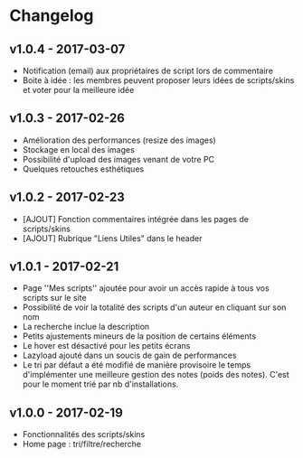 # Changelog

## v1.0.4 - 2017-03-07

- Notification (email) aux propriétaires de script lors de commentaire
- Boite à idée : les membres peuvent proposer leurs idées de scripts/skins et voter pour la meilleure idée

## v1.0.3 - 2017-02-26

- Amélioration des performances (resize des images) 
- Stockage en local des images
- Possibilité d'upload des images venant de votre PC
- Quelques retouches esthétiques

## v1.0.2 - 2017-02-23

- [AJOUT] Fonction commentaires intégrée dans les pages de scripts/skins
- [AJOUT] Rubrique "Liens Utiles" dans le header

## v1.0.1 - 2017-02-21

- Page ''Mes scripts'' ajoutée pour avoir un accès rapide à tous vos scripts sur le site
- Possibilité de voir la totalité des scripts d'un auteur en cliquant sur son nom 
- La recherche inclue la description 
- Petits ajustements mineurs de la position de certains éléments
- Le hover est désactivé pour les petits écrans 
- Lazyload ajouté dans un soucis de gain de performances
- Le tri par défaut a été modifié de manière provisoire le temps d'implémenter une meilleure gestion des notes (poids des notes). C'est pour le moment trié par nb d'installations.

## v1.0.0 - 2017-02-19

- Fonctionnalités des scripts/skins  
- Home page : tri/filtre/recherche

